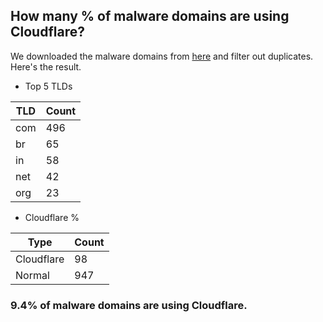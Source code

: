 ## How many % of malware domains are using Cloudflare?


We downloaded the malware domains from [here](https://urlhaus.abuse.ch) and filter out duplicates.
Here's the result.


[//]: # (start replacement)


- Top 5 TLDs

| TLD | Count |
| --- | --- |
| com | 496 |
| br | 65 |
| in | 58 |
| net | 42 |
| org | 23 |


- Cloudflare %

| Type | Count |
| --- | --- |
| Cloudflare | 98 |
| Normal | 947 |


### 9.4% of malware domains are using Cloudflare.